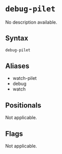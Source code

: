 # `debug-pilet`

<!--start:auto-generated-->

No description available.

## Syntax

```sh
debug-pilet 
```

## Aliases

- watch-pilet
- debug
- watch

## Positionals

Not applicable.

## Flags

Not applicable.

<!--end:auto-generated-->
